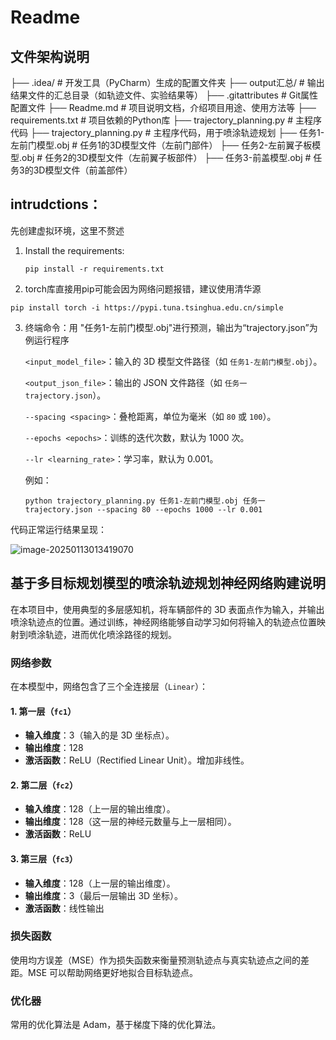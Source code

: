 # Readme #
## 文件架构说明

├── .idea/                 # 开发工具（PyCharm）生成的配置文件夹
├── output汇总/            # 输出结果文件的汇总目录（如轨迹文件、实验结果等）
├── .gitattributes         # Git属性配置文件
├── Readme.md              # 项目说明文档，介绍项目用途、使用方法等
├── requirements.txt       # 项目依赖的Python库
├── trajectory_planning.py # 主程序代码
├── trajectory_planning.py # 主程序代码，用于喷涂轨迹规划
├── 任务1-左前门模型.obj    # 任务1的3D模型文件（左前门部件）
├── 任务2-左前翼子板模型.obj # 任务2的3D模型文件（左前翼子板部件）
├── 任务3-前盖模型.obj      # 任务3的3D模型文件（前盖部件）

## intrudctions： ##

先创建虚拟环境，这里不赘述

1. Install the requirements:

   ```
   pip install -r requirements.txt
   ```

2.  torch库直接用pip可能会因为网络问题报错，建议使用清华源

   ```
   pip install torch -i https://pypi.tuna.tsinghua.edu.cn/simple 
   ```

3. 终端命令：用 "任务1-左前门模型.obj"进行预测，输出为“trajectory.json”为例运行程序

   `<input_model_file>`：输入的 3D 模型文件路径（如 `任务1-左前门模型.obj`）。

   `<output_json_file>`：输出的 JSON 文件路径（如 `任务一trajectory.json`）。

   `--spacing <spacing>`：叠枪距离，单位为毫米（如 `80` 或 `100`）。

   `--epochs <epochs>`：训练的迭代次数，默认为 1000 次。

   `--lr <learning_rate>`：学习率，默认为 0.001。

   例如：

   ```
   python trajectory_planning.py 任务1-左前门模型.obj 任务一trajectory.json --spacing 80 --epochs 1000 --lr 0.001
   ```

代码正常运行结果呈现：

![image-20250113013419070](C:\Users\LENOVO\PycharmProjects\trajectory_planning\output汇总\image-20250113013419070.png)

## 基于多目标规划模型的喷涂轨迹规划神经网络购建说明 ##

在本项目中，使用典型的多层感知机，将车辆部件的 3D 表面点作为输入，并输出喷涂轨迹点的位置。通过训练，神经网络能够自动学习如何将输入的轨迹点位置映射到喷涂轨迹，进而优化喷涂路径的规划。

### 网络参数

在本模型中，网络包含了三个全连接层（`Linear`）：

#### 1. 第一层（`fc1`）

- **输入维度**：3（输入的是 3D 坐标点）。
- **输出维度**：128
- **激活函数**：ReLU（Rectified Linear Unit）。增加非线性。

#### 2. 第二层（`fc2`）

- **输入维度**：128（上一层的输出维度）。
- **输出维度**：128（这一层的神经元数量与上一层相同）。
- **激活函数**：ReLU

#### 3. 第三层（`fc3`）

- **输入维度**：128（上一层的输出维度）。
- **输出维度**：3（最后一层输出 3D 坐标）。
- **激活函数**：线性输出

### 损失函数

使用均方误差（MSE）作为损失函数来衡量预测轨迹点与真实轨迹点之间的差距。MSE 可以帮助网络更好地拟合目标轨迹点。

### 优化器

常用的优化算法是 Adam，基于梯度下降的优化算法。
